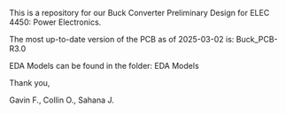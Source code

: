 This is a repository for our Buck Converter Preliminary Design for ELEC 4450: Power Electronics.

The most up-to-date version of the PCB as of 2025-03-02 is: Buck_PCB- R3.0

EDA Models can be found in the folder: EDA Models

Thank you,

Gavin F., Collin O., Sahana J.
